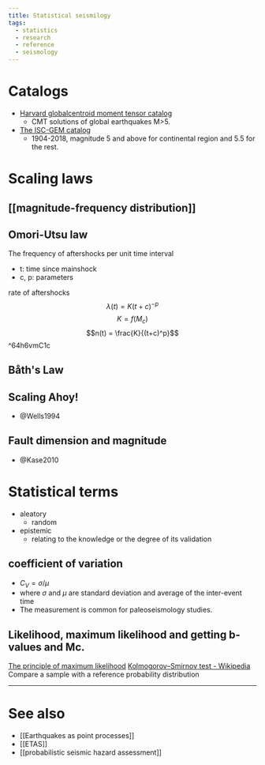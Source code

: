 ```yaml
---
title: Statistical seismilogy
tags:
  - statistics
  - research
  - reference
  - seismology
---
```


# Catalogs
- [Harvard globalcentroid moment tensor catalog](https://www.globalcmt.org)
    - CMT solutions of global earthquakes M>5.
- [The ISC-GEM catalog](https://www.globalcmt.org) 
    - 1904-2018, magnitude 5 and above for continental region and 5.5 for the rest.

# Scaling laws
## [[magnitude-frequency distribution]]

## Omori-Utsu law
The frequency of aftershocks per unit time interval
- t: time since mainshock
- c, p: parameters

rate of aftershocks 
$$\lambda(t)=K(t+c)^{-p}$$
$$K = f(M_c)$$
$$n(t) = \frac{K}{(t+c)^p}$$ ^64h6vmC1c

## Båth's Law

## Scaling Ahoy!
- @Wells1994

## Fault dimension and magnitude
- @Kase2010


# Statistical terms
- aleatory
	- random
- epistemic
	- relating to the knowledge or the degree of its validation

## coefficient of variation
- $C_V=\sigma/\mu$
- where $\sigma$ and $\mu$ are standard deviation and average of the inter-event time
- The measurement is common for paleoseismology studies.

## Likelihood, maximum likelihood and getting b-values and Mc.
[The principle of maximum likelihood](https://www.otexts.org/1437)
[Kolmogorov–Smirnov test - Wikipedia](https://en.wikipedia.org/wiki/Kolmogorov%E2%80%93Smirnov_test)
Compare a sample with a reference probability distribution

---
# See also
- [[Earthquakes as point processes]]
- [[ETAS]]
- [[probabilistic seismic hazard assessment]]
